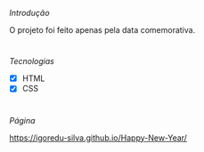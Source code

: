 *Introdução* 
 
O projeto foi feito apenas pela data comemorativa.
#
*Tecnologias* 
  - [x] HTML
  - [x] CSS
#

*Página*

https://igoredu-silva.github.io/Happy-New-Year/

